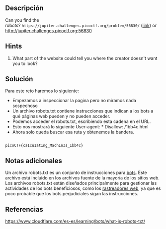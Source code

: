 ## **Descripción**
Can you find the robots? `https://jupiter.challenges.picoctf.org/problem/56830/` ([link](https://jupiter.challenges.picoctf.org/problem/56830/)) or http://jupiter.challenges.picoctf.org:56830
## Hints
1. What part of the website could tell you where the creator doesn't want you to look?
## **Solución** 
Para este reto haremos lo siguiente:
- Empezamos a inspeccionar la pagina pero no miramos nada sospechoso
- Un archivo robots.txt contiene instrucciones que indican a los bots a qué páginas web pueden y no pueden acceder.
- Podemos acceder el robots.txt, escribiendo esta cadena en el URL.
- Esto nos mostrará lo siguiente User-agent: *
						 Disallow: /1bb4c.html
- Ahora solo queda buscar esa ruta y obtenemos la bandera.

```

picoCTF{ca1cu1at1ng_Mach1n3s_1bb4c}

```

## **Notas adicionales**
Un archivo robots.txt es un conjunto de instrucciones para [bots](https://www.cloudflare.com/learning/bots/what-is-a-bot/). Este archivo está incluido en los archivos fuente de la mayoría de los sitios web. Los archivos robots.txt están diseñados principalmente para gestionar las actividades de los bots beneficiosos, como los [rastreadores web](https://www.cloudflare.com/learning/bots/what-is-a-web-crawler/), ya que es poco probable que los bots perjudiciales sigan las instrucciones.

## **Referencias**
https://www.cloudflare.com/es-es/learning/bots/what-is-robots-txt/